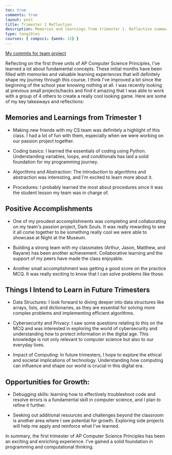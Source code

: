 ```yaml
---
toc: true
comments: true
layout: post
title: Trimester 1 Reflection
description: Memories and learnings from trimester 1. Reflective summary of things I learned, positive accomplishments,    Reflective summary of things I intend to learn in future trimesters, opportunities for growth.
type: tangibles
courses: { compsci: {week: 12} }
---
```


[My commits for team project](https://github.com/M8tth3/ramjiJarmi/actions?query=actor%3Aisabellehp)

Reflecting on the first three units of AP Computer Science Principles, I've learned a lot about fundamental concepts. These initial months have been filled with memories and valuable learning experiences that will definitely shape my journey through this course. I think I've improved a lot since the beginning of the school year knowing nothing at all. I was recently looking at previous small projects/hacks and find it amazing that I was able to work with a group of 4 others to create a really cool looking game. Here are some of my key takeaways and reflections:

## Memories and Learnings from Trimester 1
- Making new friends with my CS team was definitely a highlight of this class. I had a lot of fun with them, especially when we were working on our passion project together.

- Coding basics: I learned the essentials of coding using Python. Understanding variables, loops, and conditionals has laid a solid foundation for my programming journey.

- Algorithms and Abstraction: The introduction to algorithms and abstraction was interesting, and I'm excited to learn more about it.

- Procedures: I probably learned the most about procedures since it was the student lesson my team was in charge of. 

## Positive Accomplishments

- One of my proudest accomplishments was completing and collaborating on my team's passion project, Dark Souls. It was really rewarding to see it all come together to be something really cool we were able to showcase at Night at the Museum.

- Building a strong team with my classmates (Arthur, Jason, Matthew, and Rayane) has been another achievement. Collaborative learning and the support of my peers have made the class enjoyable.

- Another small accomplishment was getting a good score on the practice MCQ. It was really exciting to know that I can solve problems like those.

## Things I Intend to Learn in Future Trimesters

- Data Structures: I look forward to diving deeper into data structures like arrays, lists, and dictionaries, as they are essential for solving more complex problems and implementing efficient algorithms.

- Cybersecurity and Privacy: I saw some questions relating to this on the MCQ and was interested in exploring the world of cybersecurity and understanding how to protect information in the digital age. This knowledge is not only relevant to computer science but also to our everyday lives.

- Impact of Computing: In future trimesters, I hope to explore the ethical and societal implications of technology. Understanding how computing can influence and shape our world is crucial in this digital era.

## Opportunities for Growth:

- Debugging skills: learning how to effectively troubleshoot code and resolve errors is a fundamental skill in computer science, and I plan to refine it further.

- Seeking out additional resources and challenges beyond the classroom is another area where I see potential for growth. Exploring side projects will help me apply and reinforce what I've learned.

In summary, the first trimester of AP Computer Science Principles has been an exciting and enriching experience. I've gained a solid foundation in programming and computational thinking.